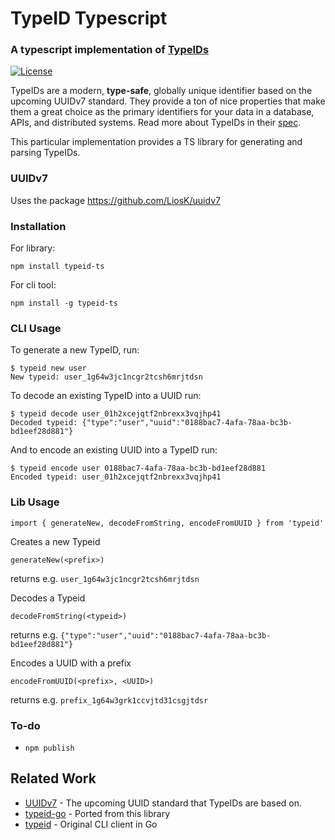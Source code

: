 # TypeID Typescript
### A typescript implementation of [TypeIDs](https://github.com/jetpack-io/typeid)
[![License](https://img.shields.io/badge/License-Apache_2.0-blue.svg)](https://opensource.org/licenses/Apache-2.0)

TypeIDs are a modern, **type-safe**, globally unique identifier based on the upcoming
UUIDv7 standard. They provide a ton of nice properties that make them a great choice
as the primary identifiers for your data in a database, APIs, and distributed systems.
Read more about TypeIDs in their [spec](https://github.com/jetpack-io/typeid).

This particular implementation provides a TS library for generating and parsing TypeIDs.

### UUIDv7
Uses the package https://github.com/LiosK/uuidv7

### Installation
For library:
```
npm install typeid-ts
```

For cli tool:
```
npm install -g typeid-ts
```

### CLI Usage
To generate a new TypeID, run:

```console
$ typeid new user
New typeid: user_1g64w3jc1ncgr2tcsh6mrjtdsn
```

To decode an existing TypeID into a UUID run:

```console
$ typeid decode user_01h2xcejqtf2nbrexx3vqjhp41
Decoded typeid: {"type":"user","uuid":"0188bac7-4afa-78aa-bc3b-bd1eef28d881"}
```

And to encode an existing UUID into a TypeID run:

```console
$ typeid encode user 0188bac7-4afa-78aa-bc3b-bd1eef28d881
Encoded typeid: user_01h2xcejqtf2nbrexx3vqjhp41
```

### Lib Usage
```
import { generateNew, decodeFromString, encodeFromUUID } from 'typeid'
```

Creates a new Typeid
```
generateNew(<prefix>)
```
returns e.g. `user_1g64w3jc1ncgr2tcsh6mrjtdsn`

Decodes a Typeid
```
decodeFromString(<typeid>)
```
returns e.g. `{"type":"user","uuid":"0188bac7-4afa-78aa-bc3b-bd1eef28d881"}`

Encodes a UUID with a prefix
```
encodeFromUUID(<prefix>, <UUID>)
```
returns e.g. `prefix_1g64w3grk1ccvjtd31csgjtdsr`

### To-do
- `npm publish`

## Related Work
+ [UUIDv7](https://www.ietf.org/archive/id/draft-peabody-dispatch-new-uuid-format-04.html#name-uuid-version-7) - The upcoming UUID standard that TypeIDs are based on.
+ [typeid-go](https://github.com/jetpack-io/typeid-go) - Ported from this library
+ [typeid](https://github.com/jetpack-io/typeid) - Original CLI client in Go
